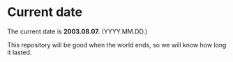 # Current date

The current date is **2003.08.07.** (YYYY.MM.DD.)

This repository will be good when the world ends, so we will know how long it lasted.
